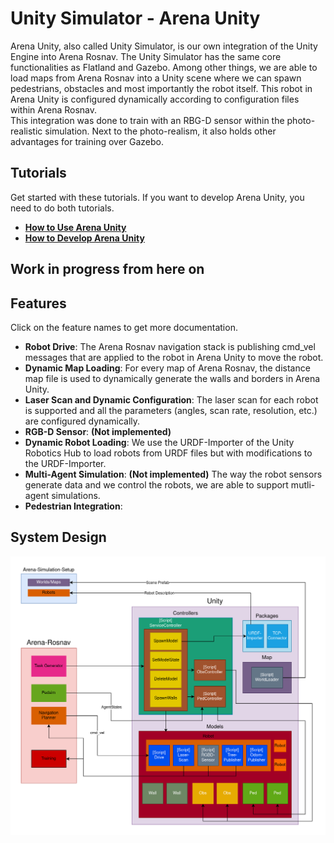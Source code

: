 
# Unity Simulator - Arena Unity

Arena Unity, also called Unity Simulator, is our own integration of the Unity Engine into Arena Rosnav. The Unity Simulator has the same core functionalities as Flatland and Gazebo. Among other things, we are able to load maps from Arena Rosnav into a Unity scene where we can spawn pedestrians, obstacles and most importantly the robot itself. This robot in Arena Unity is configured dynamically according to configuration files within Arena Rosnav.  
This integration was done to train with an RBG-D sensor within the photo-realistic simulation. Next to the photo-realism, it also holds other advantages for training over Gazebo. 

## Tutorials

Get started with these tutorials. If you want to develop Arena Unity, you need to do both tutorials.

- [**How to Use Arena Unity**](how_to_use_arena_unity.md)
- [**How to Develop Arena Unity**](how_to_develop_arena_unity.md)

## Work in progress from here on

## Features

Click on the feature names to get more documentation.

- **Robot Drive**: The Arena Rosnav navigation stack is publishing cmd_vel messages that are applied to the robot in Arena Unity to move the robot.
- **Dynamic Map Loading**: For every map of Arena Rosnav, the distance map file is used to dynamically generate the walls and borders in Arena Unity.
- **Laser Scan and Dynamic Configuration**: The laser scan for each robot is supported and all the parameters (angles, scan rate, resolution, etc.) are configured dynamically.
- **RGB-D Sensor**: **(Not implemented)** 
- **Dynamic Robot Loading**: We use the URDF-Importer of the Unity Robotics Hub to load robots from URDF files but with modifications to the URDF-Importer.
- **Multi-Agent Simulation**: **(Not implemented)** The way the robot sensors generate data and we control the robots, we are able to support mutli-agent simulations.
- **Pedestrian Integration**:  

## System Design

![Arena Unity System Design](../../images/Arena-Unity-Integration.drawio.png)

